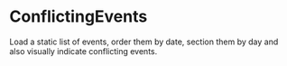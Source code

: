# ConflictingEvents
Load a static list of events, order them by date, section them by day and also visually indicate conflicting events.
